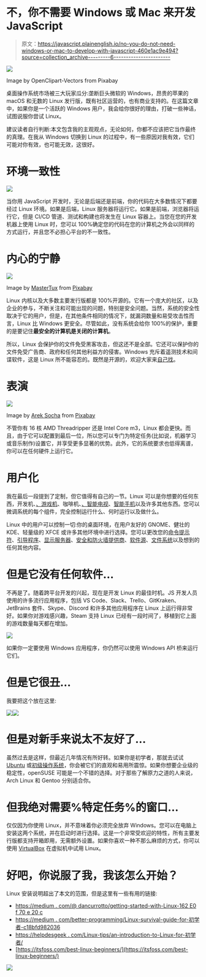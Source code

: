 # 不，你不需要 Windows 或 Mac 来开发 JavaScript

> 原文：<https://javascript.plainenglish.io/no-you-do-not-need-windows-or-mac-to-develop-with-javascript-460e1ac9e494?source=collection_archive---------6----------------------->

![](img/65e1b4284bafb558b07bf2c6218ebe35.png)

Image by OpenClipart-Vectors from Pixabay

桌面操作系统市场被三大玩家瓜分:垄断巨头微软的 Windows，昂贵的苹果的 macOS 和无数的 Linux 发行版，既有社区运营的，也有商业支持的。在这篇文章中，如果你是一个活跃的 Windows 用户，我会给你很好的理由，打破一些神话，试图说服你尝试 Linux。

建议读者自行判断:本文包含我的主观观点，无论如何，你都不应该把它当作最终的真理。在我从 Windows 切换到 Linux 的过程中，有一些原因对我有效，它们可能对你有效，也可能无效，这很好。

# 环境一致性

![](img/3adf13198d49e5bbecbef085f26e05f4.png)

当你用 JavaScript 开发时，无论是后端还是前端，你的代码在大多数情况下都要经过 Linux 环境。如果是后端，Linux 服务器将运行它。如果是前端，浏览器将运行它，但是 CI/CD 管道、测试和构建也将发生在 Linux 容器上。当您在您的开发机器上使用 Linux 时，您可以 100%确定您的代码在您的计算机之外会以同样的方式运行，并且您不必担心平台的不一致性。

# 内心的宁静

![](img/8e5d6942c8c602f715b410e80db3b4a4.png)

Image by [MasterTux](https://pixabay.com/users/MasterTux-470906/?utm_source=link-attribution&utm_medium=referral&utm_campaign=image&utm_content=3348307) from [Pixabay](https://pixabay.com/?utm_source=link-attribution&utm_medium=referral&utm_campaign=image&utm_content=3348307)

Linux 内核以及大多数主要发行版都是 100%开源的。它有一个庞大的社区，以及企业的参与，不断关注和可能出现的问题，特别是安全问题。当然，系统的安全性取决于它的用户，但是，在其他条件相同的情况下，就漏洞数量和易受攻击性而言，Linux 比 Windows 更安全。尽管如此，没有系统会给你 100%的保护，重要的是要记住**最安全的计算机是关闭的计算机**。

所以，Linux 会保护你的文件免受黑客攻击，但这还不是全部。它还可以保护你的文件免受广告商、政府和任何其他利益方的侵害。Windows 充斥着遥测技术和间谍软件，这是 Linux 所不能容忍的。既然是开源的，欢迎大家来[自己找](https://github.com/torvalds/linux)。

# 表演

![](img/406ee0da1676887430d1e39f831d9ba1.png)

Image by [Arek Socha](https://pixabay.com/users/qimono-1962238/?utm_source=link-attribution&utm_medium=referral&utm_campaign=image&utm_content=1249610) from [Pixabay](https://pixabay.com/?utm_source=link-attribution&utm_medium=referral&utm_campaign=image&utm_content=1249610)

不管你有 16 核 AMD Threadripper 还是 Intel Core m3，Linux 都会更快。而且，由于它可以配置到最后一位，所以您可以专门为特定任务(比如说，机器学习或音乐制作)设置它，并享受更多显著的优势。此外，它的系统要求也低得离谱，你可以在任何硬件上运行它。

# 用户化

我在最后一段提到了定制，但它值得有自己的一节。Linux 可以是你想要的任何东西，开发机、[、游戏机](http://www.lakka.tv/)、咖啡机、[、智能电视](http://linuxgizmos.com/linux-continues-advance-in-smart-tv-market/)、[智能手机](https://www.howtogeek.com/189036/android-is-based-on-linux-but-what-does-that-mean/)以及许多其他东西。您可以微调系统的每个组件，完全控制运行什么、何时运行以及做什么。

Linux 中的用户可以控制一切:你的桌面环境，在用户友好的 GNOME、健壮的 KDE、轻量级的 XFCE 或许多其他环境中进行选择。您可以更改您的[命令提示符](https://en.wikipedia.org/wiki/Comparison_of_command_shells)、[引导程序](https://www.slant.co/topics/4820/~linux-bootloaders)、[显示服务器](https://www.secjuice.com/wayland-vs-xorg/)、[安全和防火墙提供商](https://security.stackexchange.com/questions/29378/comparison-between-apparmor-and-selinux)、[软件源](https://fusion809.github.io/comparison-of-package-managers/)、[文件系统](https://opensource.com/article/18/4/ext4-filesystem)以及想到的任何其他内容。

# 但是它没有任何软件…

不再是了。随着跨平台开发的兴起，现在是开发 Linux 的最佳时机。JS 开发人员使用的许多流行应用程序，包括 VS Code、Slack、Trello、GitKraken、JetBrains 套件、Skype、Discord 和许多其他应用程序在 Linux 上运行得非常好。如果你对游戏感兴趣，Steam 支持 Linux 已经有一段时间了，移植到它上面的游戏数量每天都在增加。

![](img/07d0a8f11d290d531f0f1d73d64b893d.png)

如果你一定要使用 Windows 应用程序，你仍然可以使用 Windows API 桥来运行它们。

# 但是它很丑…

我要把这个放在这里:

![](img/29e38409cf3852f4dbba291fa26b98d2.png)![](img/9ca3ee808047c42b89dff2698e062c2c.png)

# 但是对新手来说太不友好了…

虽然过去是这样，但最近几年情况有所好转。如果你是初学者，那就去试试 [Ubuntu](https://ubuntu.com/) 或[初级操作系统](https://elementary.io/)，你会被它们的直观和易用所震惊。如果你想要企业级的稳定性，openSUSE 可能是一个不错的选择。对于那些了解原力之道的人来说，Arch Linux 和 Gentoo 分别适合你。

# 但我绝对需要%特定任务%的窗口…

仅仅因为你使用 Linux，并不意味着你必须完全放弃 Windows。您可以在电脑上安装这两个系统，并在启动时进行选择。这是一个非常受欢迎的特性，所有主要发行版都支持开箱即用，无需额外设置。如果你喜欢一种不那么麻烦的方式，你可以使用 [VirtualBox](https://www.virtualbox.org/) 在虚拟机中试用 Linux。

# 好吧，你说服了我，我该怎么开始？

Linux 安装说明超出了本文的范围，但是这里有一些有用的链接:

*   [https://medium . com/@ dancurrotto/getting-started-with-Linux-162 E0 f 70 e 20 c](https://medium.com/@dancurrotto/getting-started-with-linux-162e0f70e20c)
*   [https://medium . com/better-programming/Linux-survival-guide-for-初学者-c18bfd982036](https://medium.com/better-programming/linux-survival-guide-for-beginners-c18bfd982036)
*   [https://helpdesgeek . com/Linux-tips/an-introduction-to-Linux-for-初学者/](https://helpdeskgeek.com/linux-tips/an-introduction-to-linux-for-beginners/)
*   [https://itsfoss.com/best-linux-beginners/](https://itsfoss.com/best-linux-beginners/)

[![](img/446049aa060bbaea15a64e1a907b1030.png)](http://eepurl.com/gYiA29)